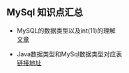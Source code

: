 MySql 知识点汇总
------------------  
* MySQL的数据类型以及int(11)的理解    
[文章](https://blog.csdn.net/lixintao95/article/details/72672248)

* Java数据类型和MySql数据类型对应表    
[链接地址](https://www.cnblogs.com/jerrylz/p/5814460.html)